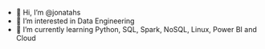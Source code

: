 - 👋 Hi, I’m @jonatahs
- 👀 I’m interested in Data Engineering
- 🌱 I’m currently learning Python, SQL, Spark, NoSQL, Linux, Power BI and Cloud

<!---
jonatahs/jonatahs is a ✨ special ✨ repository because its `README.md` (this file) appears on your GitHub profile.
You can click the Preview link to take a look at your changes.
--->
